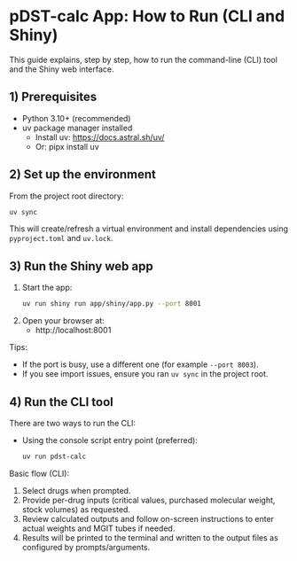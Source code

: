 # pDST-calc App: How to Run (CLI and Shiny)

This guide explains, step by step, how to run the command-line (CLI) tool and the Shiny web interface.

## 1) Prerequisites

- Python 3.10+ (recommended)
- uv package manager installed
  - Install uv: https://docs.astral.sh/uv/
  - Or: pipx install uv

## 2) Set up the environment

From the project root directory:

```bash
uv sync
```

This will create/refresh a virtual environment and install dependencies using `pyproject.toml` and `uv.lock`.

## 3) Run the Shiny web app

1. Start the app:
   ```bash
   uv run shiny run app/shiny/app.py --port 8001
   ```
2. Open your browser at:
   - http://localhost:8001

Tips:
- If the port is busy, use a different one (for example `--port 8003`).
- If you see import issues, ensure you ran `uv sync` in the project root.

## 4) Run the CLI tool

There are two ways to run the CLI:

- Using the console script entry point (preferred):
  ```bash
  uv run pdst-calc
  ```

Basic flow (CLI):
1. Select drugs when prompted.
2. Provide per-drug inputs (critical values, purchased molecular weight, stock volumes) as requested.
3. Review calculated outputs and follow on-screen instructions to enter actual weights and MGIT tubes if needed.
4. Results will be printed to the terminal and written to the output files as configured by prompts/arguments.

